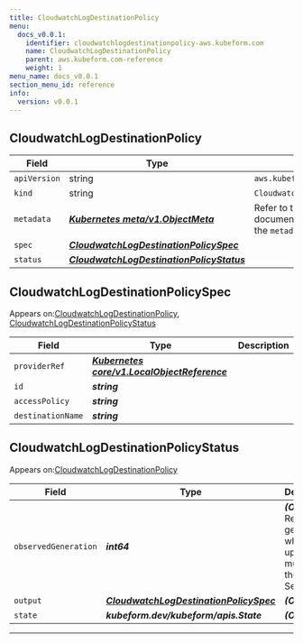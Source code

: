 ```yaml
---
title: CloudwatchLogDestinationPolicy
menu:
  docs_v0.0.1:
    identifier: cloudwatchlogdestinationpolicy-aws.kubeform.com
    name: CloudwatchLogDestinationPolicy
    parent: aws.kubeform.com-reference
    weight: 1
menu_name: docs_v0.0.1
section_menu_id: reference
info:
  version: v0.0.1
---
```


## CloudwatchLogDestinationPolicy
| Field | Type | Description |
| ------ | ----- | ----------- |
| `apiVersion` | string | `aws.kubeform.com/v1alpha1` |
|    `kind` | string | `CloudwatchLogDestinationPolicy` |
| `metadata` | ***[Kubernetes meta/v1.ObjectMeta](https://kubernetes.io/docs/reference/generated/kubernetes-api/v1.13/#objectmeta-v1-meta)***|Refer to the Kubernetes API documentation for the fields of the `metadata` field.|
| `spec` | ***[CloudwatchLogDestinationPolicySpec](#cloudwatchlogdestinationpolicyspec)***||
| `status` | ***[CloudwatchLogDestinationPolicyStatus](#cloudwatchlogdestinationpolicystatus)***||
## CloudwatchLogDestinationPolicySpec

Appears on:[CloudwatchLogDestinationPolicy](#cloudwatchlogdestinationpolicy), [CloudwatchLogDestinationPolicyStatus](#cloudwatchlogdestinationpolicystatus)

| Field | Type | Description |
| ------ | ----- | ----------- |
| `providerRef` | ***[Kubernetes core/v1.LocalObjectReference](https://kubernetes.io/docs/reference/generated/kubernetes-api/v1.13/#localobjectreference-v1-core)***||
| `id` | ***string***||
| `accessPolicy` | ***string***||
| `destinationName` | ***string***||
## CloudwatchLogDestinationPolicyStatus

Appears on:[CloudwatchLogDestinationPolicy](#cloudwatchlogdestinationpolicy)

| Field | Type | Description |
| ------ | ----- | ----------- |
| `observedGeneration` | ***int64***| ***(Optional)*** Resource generation, which is updated on mutation by the API Server.|
| `output` | ***[CloudwatchLogDestinationPolicySpec](#cloudwatchlogdestinationpolicyspec)***| ***(Optional)*** |
| `state` | ***kubeform.dev/kubeform/apis.State***| ***(Optional)*** |
---
